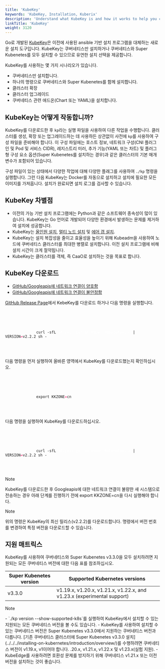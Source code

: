 ```yaml
---
title: 'KubeKey'
keywords: 'KubeKey, Installation, Kuberix'
description: 'Understand what KubeKey is and how it works to help you create, scale and upgrade your Kubernetes cluster.'
linkTitle: 'KubeKey'
weight: 3120
---
```


Go로 개발된 [KubeKey]()은 이전에 사용된 ansible 기반 설치 프로그램을 대체하는 새로운 설치 도구입니다. KubeKey는 쿠버네티스만 설치하거나 쿠버네티스와 Super Kubenetes를 모두 설치할 수 있으므로 유연한 설치 선택을 제공합니다.

KubeKey를 사용하는 몇 가지 시나리오가 있습니다.

- 쿠버네티스만 설치합니다.
- 하나의 명령으로 쿠버네티스와 Super Kubenetes를 함께 설치합니다.
- 클러스터 확장
- 클러스터 업그레이드
- 쿠버네티스 관련 애드온(Chart 또는 YAML)을 설치합니다.

## KubeKey는 어떻게 작동합니까?

KubeKey를 다운로드한 후 `kp`라는 실행 파일을 사용하여 다른 작업을 수행합니다. 클러스터를 생성, 확장 또는 업그레이드하는 데 사용하든 상관없이 사전에 `kp`를 사용하여 구성 파일을 준비해야 합니다. 이 구성 파일에는 호스트 정보, 네트워크 구성(CNI 플러그인 및 Pod 및 서비스 CIDR), 레지스트리 미러, 추가 기능(YAML 또는 차트) 및 플러그형 구성 요소 옵션(Super Kubenetes를 설치하는 경우)과 같은 클러스터의 기본 매개변수가 포함되어 있습니다. <!-- 자세한 내용은 [구성 파일 예시](https://github.com/ke/kubepop/blob/release-2.2/docs/config-example.md)를 참조하세요. -->

구성 파일이 있는 상태에서 다양한 작업에 대해 다양한 플래그를 사용하여 `./kp` 명령을 실행합니다. 그런 다음 KubeKey는 Docker를 자동으로 설치하고 설치에 필요한 모든 이미지를 가져옵니다. 설치가 완료되면 설치 로그를 검사할 수 있습니다.

## KubeKey 차별점

- 이전의 가능 기반 설치 프로그램에는 Python과 같은 소프트웨어 종속성이 많이 있습니다. KubeKey는 Go 언어로 개발되어 다양한 환경에서 발생하는 문제를 제거하여 설치에 성공합니다.
- KubeKey는 [올인원 설치](../../../quick-start/all-in-one-on-linux/), [멀티 노드 설치](../multioverview/) 및 [에어 갭 설치](../air-gapped-installation/).
- KubeKey는 설치 복잡성을 줄이고 효율성을 높이기 위해 Kubeadm을 사용하여 노드에 쿠버네티스 클러스터를 최대한 병렬로 설치합니다. 이전 설치 프로그램에 비해 설치 시간이 크게 절약됩니다.
- KubeKey는 클러스터를 객체, 즉 CaaO로 설치하는 것을 목표로 합니다.

## KubeKey 다운로드

<main className="code-tabs">
  <ul className="nav nav-tabs">
    <li className="nav-item"><a className="nav-link" href="#">GitHub/Googleapis에 네트워크 연결이 양호함</a></li>
    <li className="nav-item active"><a className="nav-link" href="#">GitHub/Googleapis에 네트워크 연결이 불안정함</a></li>
  </ul>
  <div className="tab-content">
    <main className="tab-pane active" title="Good network connections to GitHub/Googleapis">
      <p><a href="https://github.com/Super Kubenetes/kubekey/releases">GitHub Release Page</a>에서 KebeKey를 다운로드 하거나 다음 명령을 실행합니다.</p>
      <article className="highlight">
        <pre>
          <div className="copy-code-button" title="Copy Code"></div>
          <div className="code-over-div">
            <code>curl -sfL <a style="color:#ffffff; cursor:text;">https://get-kk.Super Kubenetes.io</a> | VERSION<span style="color:#f92672">=</span>v2.2.2 sh -</code>
          </div>
        </pre>
      </article>
    </main>
    <main className="tab-pane" title="Poor network connections to GitHub/Googleapis">
      <p>다음 명령을 먼저 실행하여 올바른 영역에서 KubeKey를 다운로드했는지 확인하십시오.</p>
      <article className="highlight">
        <pre>
          <div className="copy-code-button" title="Copy Code"></div>
          <div className="code-over-div">
            <code>export KKZONE<span style="color:#f92672">=</span>cn</code>
          </div>
        </pre>
      </article>
      <p>다음 명령을 실행하여 KubeKey를 다운로드하십시오.</p>
      <article className="highlight">
        <pre>
          <div className="copy-code-button" title="Copy Code"></div>
          <div className="code-over-div">
            <code>curl -sfL <a style="color:#ffffff; cursor:text;">https://get-kk.Super Kubenetes.io</a> | VERSION<span style="color:#f92672">=</span>v2.2.2 sh -</code>
          </div>
        </pre>
      </article>
      <article class="notices note">
        <p>Note</p>
        <div>
         KubeKey를 다운로드한 후 Googleapis에 대한 네트워크 연결이 불량한 새 시스템으로 전송하는 경우 아래 단계를 진행하기 전에 export KKZONE=cn을 다시 실행해야 합니다.
        </div>
      </article>
    </main>
  </div>
</main>

<div className="notices note">
  <p>Note</p>
  <div>
    위의 명령은 KubeKey의 최신 릴리스(v2.2.2)를 다운로드합니다. 명령에서 버전 번호를 변경하여 특정 버전을 다운로드할 수 있습니다.
  </div>
</div>

## 지원 매트릭스

KubeKey를 사용하여 쿠버네티스와 Super Kubenetes v3.3.0을 모두 설치하려면 지원되는 모든 쿠버네티스 버전에 대한 다음 표를 참조하십시오.

<table>
  <thead>
    <tr>
      <th>Super Kubenetes version</th>
      <th>Supported Kubernetes versions</th>
    </tr>
  </thead>
  <tbody>
    <tr>
      <td>v3.3.0</td>
      <td>v1.19.x, v1.20.x, v1.21.x, v1.22.x, and v1.23.x (experimental support)</td>
    </tr>
  </tbody>
</table>

<div className="notices note">
  <p>Note</p>
  <div>
    - `./kp version --show-supported-k8s`를 실행하여 KubeKey에서 설치할 수 있는 지원되는 모든 쿠버네티스 버전을 볼 수도 있습니다.
    - KubeKey를 사용하여 설치할 수 있는 쿠버네티스 버전은 Super Kubenetes v3.3.0에서 지원하는 쿠버네티스 버전과 다릅니다. [기존 쿠버네티스 클러스터에 Super Kubenetes v3.3.0 설치](../../../installing-on-kubernetes/introduction/overview/)를 수행하려면 쿠버네티스 버전이 v1.19.x, v1이어야 합니다. .20.x, v1.21.x, v1.22.x 및 v1.23.x(실험 지원).
    - KubeEdge를 사용하려면 호환성 문제를 방지하기 위해 쿠버네티스 v1.21.x 또는 이전 버전을 설치하는 것이 좋습니다.
  </div>
</div>
